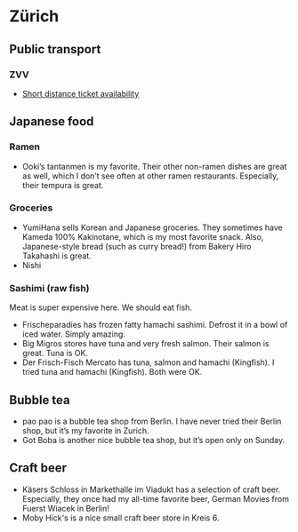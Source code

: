 # Zürich

## Public transport

### ZVV

* [Short distance ticket availability](https://www.zvv.ch/zvv/en/timetable/stop-specific-timetable.html)

## Japanese food

### Ramen

- Ooki’s tantanmen is my favorite. Their other non-ramen dishes are great as well, which I don’t see often at other ramen restaurants. Especially, their tempura is great.

### Groceries

- YumiHana sells Korean and Japanese groceries. They sometimes have Kameda 100% Kakinotane, which is my most favorite snack. Also, Japanese-style bread (such as curry bread!) from Bakery Hiro Takahashi is great.
- Nishi

### Sashimi (raw fish)

Meat is super expensive here. We should eat fish.

- Frischeparadies has frozen fatty hamachi sashimi. Defrost it in a bowl of iced water. Simply amazing.
- Big Migros stores have tuna and very fresh salmon. Their salmon is great. Tuna is OK.
- Der Frisch-Fisch Mercato has tuna, salmon and hamachi (Kingfish). I tried tuna and hamachi (Kingfish). Both were OK.

## Bubble tea

- pao pao is a bubble tea shop from Berlin. I have never tried their Berlin shop, but it’s my favorite in Zurich.
- Got Boba is another nice bubble tea shop, but it’s open only on Sunday.

## Craft beer

- Käsers Schloss in Markethalle im Viadukt has a selection of craft beer. Especially, they once had my all-time favorite beer, German Movies from Fuerst Wiacek in Berlin!
- Moby Hick's is a nice small craft beer store in Kreis 6.

